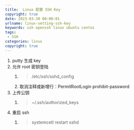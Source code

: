 ```yaml
---
title:  Linux 配置 SSH Key
copyright: true
date: 2023-03-30 00:00:01
urlname: linux-setting-ssh-key
keywords: ssh openssh linux ubuntu centos
tags: 
 - SSH
categories: linux
copyright: true
---
```

1. putty 生成 key
2. 允许 root 密钥登陆
   1. > /etc/ssh/sshd_config 
   2. 取消注释或新增行：PermitRootLogin prohibit-password
3. 上传公钥
   1. > ~/.ssh/authorized_keys 
4. 重启 ssh
   1. > systemcetl restart sshd